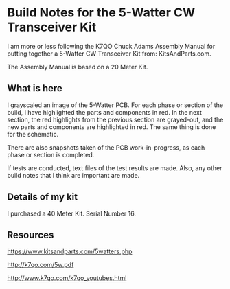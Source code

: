 # Build Notes for the 5-Watter CW Transceiver Kit

I am more or less following the K7QO Chuck Adams Assembly Manual 
for putting together a 5-Watter CW Transceiver Kit from:
KitsAndParts.com. 

The Assembly Manual is based on a 20 Meter Kit.

## What is here

I grayscaled an image of the 5-Watter PCB. For each phase or
section of the build, I have highlighted the parts and components
in red. In the next section, the red highlights from the previous
section are grayed-out, and the new parts and components are
highlighted in red. The same thing is done for the schematic.

There are also snapshots taken of the PCB work-in-progress, as
each phase or section is completed.

If tests are conducted, text files of the test results are made.
Also, any other build notes that I think are important are made.

## Details of my kit

I purchased a 40 Meter Kit. Serial Number 16.

## Resources

https://www.kitsandparts.com/5watters.php

http://k7qo.com/5w.pdf

http://www.k7qo.com/k7qo_youtubes.html

